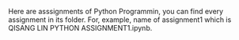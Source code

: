 Here are asssignments of Python Programmin, you can find every assignment in its folder. For, example, name of assignment1 which is QISANG LIN PYTHON ASSIGNMENT1.ipynb.
